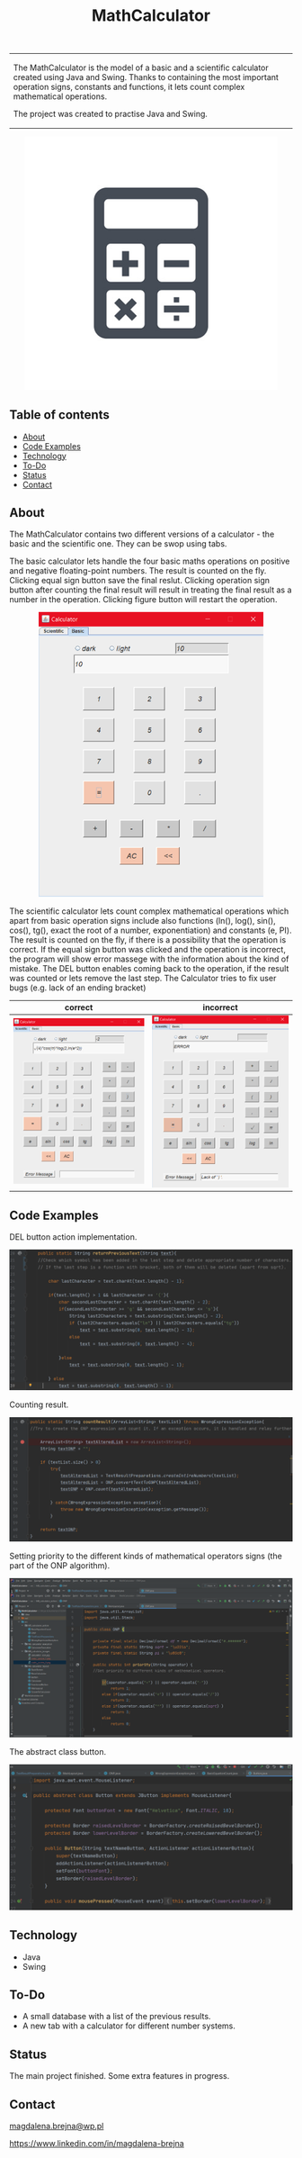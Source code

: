 <h1 align="center"> MathCalculator </h1> <br>

<table>
<tr>
<td>
  
  The MathCalculator is the model of a basic and a scientific calculator created using Java and Swing. Thanks to containing the most important operation signs, 
  constants and functions, it lets count complex mathematical operations. 
  
  The project was created to practise Java and Swing.
 <td>
 <tr>
</table>

<p align="center">
    <img alt="MathCalculator" title="MathCalculator" src="https://github.com/MagdalenaBrejna/MathCalculator/blob/master/src/MB_calculator_images/icon.jpg" width="450">
</p>

## Table of contents
* [About](#about)
* [Code Examples](#code_examples)
* [Technology](#technology)
* [To-Do](#features)
* [Status](#status)
* [Contact](#contact)

## About
The MathCalculator contains two different versions of a calculator - the basic and the scientific one. They can be swop using tabs. 

The basic calculator lets handle the four basic maths operations on positive and negative floating-point numbers. The result is counted on the fly. 
Clicking equal sign button save the final reslut. Clicking operation sign button after counting the final result will result in treating the final 
result as a number in the operation. Clicking figure button will restart the operation.  


<p align="center">
    <img alt="calculator_screen_3" title="calculator_screen_3" src="https://github.com/MagdalenaBrejna/MathCalculator/blob/master/src/MB_calculator_images/calculator__screen_3.png" width="400">
</p>

The scientific calculator lets count complex mathematical operations which apart from basic operation signs include also functions (ln(), log(),
sin(), cos(), tg(), exact the root of a number, exponentiation) and constants (e, PI). The result is counted on the fly, if there is a possibility that the operation 
is correct. If the equal sign button was clicked and the operation is incorrect, the program will show error massege with the information about the kind of mistake.
The DEL button enables coming back to the operation, if the result was counted or lets remove the last step. The Calculator tries to fix user bugs 
(e.g. lack of an ending bracket)



|  correct           |  incorrect |
|---------------------|----------------------|
|![calculator_screen_1](https://github.com/MagdalenaBrejna/MathCalculator/blob/master/src/MB_calculator_images/calculator__screen_1.png) | ![](https://github.com/MagdalenaBrejna/MathCalculator/blob/master/src/MB_calculator_images/calculator__screen_2.png) |

## Code Examples

<p1 align="center"> DEL button action implementation.</p1> <br>

![](https://github.com/MagdalenaBrejna/MathCalculator/blob/master/src/MB_calculator_images/code__screen_1.png)

<p1 align="center"> Counting result.</p1> <br>

![](https://github.com/MagdalenaBrejna/MathCalculator/blob/master/src/MB_calculator_images/code__screen_2.png)

<p1 align="center"> Setting priority to the different kinds of mathematical operators signs (the part of the ONP algorithm).</p1> <br>

![](https://github.com/MagdalenaBrejna/MathCalculator/blob/master/src/MB_calculator_images/code__screen_3.png)

<p1 align="center"> The abstract class button.</p1> <br>

![](https://github.com/MagdalenaBrejna/MathCalculator/blob/master/src/MB_calculator_images/code__screen_4.png)

## Technology
* Java
* Swing

## To-Do
* A small database with a list of the previous results.
* A new tab with a calculator for different number systems.

## Status

The main project finished. Some extra features in progress.

## Contact
magdalena.brejna@wp.pl

https://www.linkedin.com/in/magdalena-brejna


